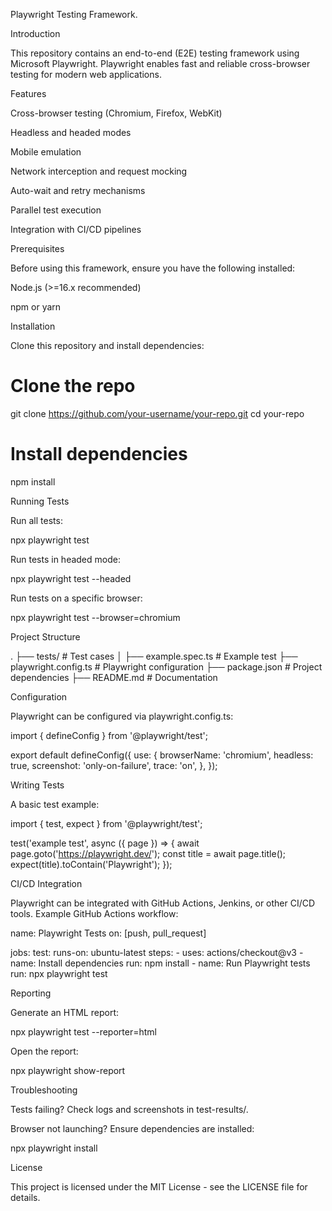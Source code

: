 Playwright Testing Framework.



Introduction

This repository contains an end-to-end (E2E) testing framework using Microsoft Playwright. Playwright enables fast and reliable cross-browser testing for modern web applications.

Features

Cross-browser testing (Chromium, Firefox, WebKit)

Headless and headed modes

Mobile emulation

Network interception and request mocking

Auto-wait and retry mechanisms

Parallel test execution

Integration with CI/CD pipelines

Prerequisites

Before using this framework, ensure you have the following installed:

Node.js (>=16.x recommended)

npm or yarn

Installation

Clone this repository and install dependencies:

# Clone the repo
git clone https://github.com/your-username/your-repo.git
cd your-repo

# Install dependencies
npm install

Running Tests

Run all tests:

npx playwright test

Run tests in headed mode:

npx playwright test --headed

Run tests on a specific browser:

npx playwright test --browser=chromium

Project Structure

.
├── tests/               # Test cases
│   ├── example.spec.ts  # Example test
├── playwright.config.ts # Playwright configuration
├── package.json        # Project dependencies
├── README.md           # Documentation

Configuration

Playwright can be configured via playwright.config.ts:

import { defineConfig } from '@playwright/test';

export default defineConfig({
  use: {
    browserName: 'chromium',
    headless: true,
    screenshot: 'only-on-failure',
    trace: 'on',
  },
});

Writing Tests

A basic test example:

import { test, expect } from '@playwright/test';

test('example test', async ({ page }) => {
  await page.goto('https://playwright.dev/');
  const title = await page.title();
  expect(title).toContain('Playwright');
});

CI/CD Integration

Playwright can be integrated with GitHub Actions, Jenkins, or other CI/CD tools. Example GitHub Actions workflow:

name: Playwright Tests
on: [push, pull_request]

jobs:
  test:
    runs-on: ubuntu-latest
    steps:
      - uses: actions/checkout@v3
      - name: Install dependencies
        run: npm install
      - name: Run Playwright tests
        run: npx playwright test

Reporting

Generate an HTML report:

npx playwright test --reporter=html

Open the report:

npx playwright show-report

Troubleshooting

Tests failing? Check logs and screenshots in test-results/.

Browser not launching? Ensure dependencies are installed:

npx playwright install

License

This project is licensed under the MIT License - see the LICENSE file for details.